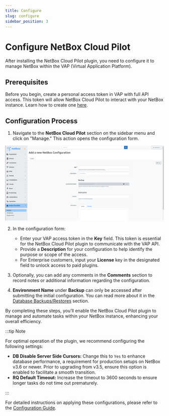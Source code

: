 ```yaml
---
title: Configure
slug: configure
sidebar_position: 3
---
```


# 

# Configure NetBox Cloud Pilot

After installing the NetBox Cloud Pilot plugin, you need to configure it to manage NetBox within the VAP (Virtual Application Platform).

## Prerequisites

Before you begin, create a personal access token in VAP with full API access. This token will allow NetBox Cloud Pilot to interact with your NetBox instance. Learn how to create one [here](/account-and-pricing/personal-access-tokens).

## Configuration Process

1. Navigate to the **NetBox Cloud Pilot** section on the sidebar menu and click on "Manage." This action opens the configuration form.

<div style={{
    display:'flex',
    justifyContent: 'center',
    margin: '0 0 1rem 0'
}}>

![Locale Dropdown](./img/Configure/img-01.png)

</div>

2. In the configuration form:
   - Enter your VAP access token in the **Key** field. This token is essential for the NetBox Cloud Pilot plugin to communicate with the VAP API.
   - Provide a **Description** for your configuration to help identify the purpose or scope of the access.
   - For Enterprise customers, input your **License** key in the designated field to unlock access to paid plugins.

3. Optionally, you can add any comments in the **Comments** section to record notes or additional information regarding the configuration.

4. **Environment Name** under **Backup** can only be accessed after submitting the initial configuration. You can read more about it in the [Database Backups/Restores](https://github.com/Onemind-Services-LLC/cloudmydc-docs/issues/add-link-here) section.

By completing these steps, you'll enable the NetBox Cloud Pilot plugin to manage and automate tasks within your NetBox instance, enhancing your overall efficiency.

:::tip Note

For optimal operation of the plugin, we recommend configuring the following settings:
- **DB Disable Server Side Cursors:** Change this to `Yes` to enhance database performance, a requirement for production setups on NetBox v3.6 or newer. Prior to upgrading from v3.5, ensure this option is enabled to facilitate a smooth transition.
- **RQ Default Timeout:** Increase the timeout to 3600 seconds to ensure longer tasks do not time out prematurely.

:::

For detailed instructions on applying these configurations, please refer to the [Configuration Guide](/netbox-hosting/netbox-plugins/netbox-cloud-pilot/manage-netbox-settings).